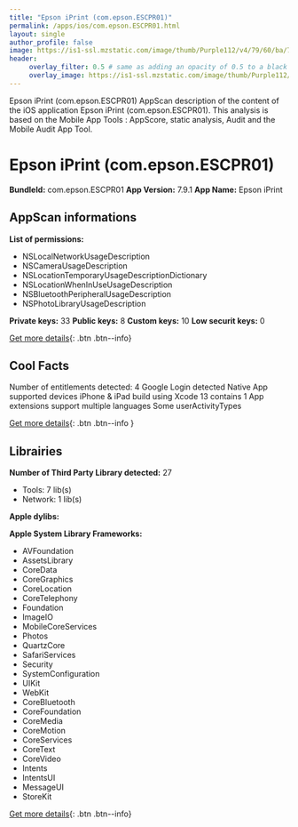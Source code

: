 ```yaml
---
title: "Epson iPrint (com.epson.ESCPR01)"
permalink: /apps/ios/com.epson.ESCPR01.html
layout: single
author_profile: false
image: https://is1-ssl.mzstatic.com/image/thumb/Purple112/v4/79/60/ba/7960badc-17f4-a5a8-fdac-1b69accaa855/AppIcon-1x_U007emarketing-0-4-85-220.png/512x512bb.jpg
header: 
     overlay_filter: 0.5 # same as adding an opacity of 0.5 to a black background
     overlay_image: https://is1-ssl.mzstatic.com/image/thumb/Purple112/v4/79/60/ba/7960badc-17f4-a5a8-fdac-1b69accaa855/AppIcon-1x_U007emarketing-0-4-85-220.png/512x512bb.jpg
---
```

Epson iPrint (com.epson.ESCPR01) AppScan description of the content of the iOS application Epson iPrint (com.epson.ESCPR01). This analysis is based on the Mobile App Tools : AppScore, static analysis, Audit and the Mobile Audit App Tool.

# Epson iPrint (com.epson.ESCPR01)

**BundleId:** com.epson.ESCPR01
**App Version:** 7.9.1
**App Name:** Epson iPrint


## AppScan informations 

**List of permissions:** 
- NSLocalNetworkUsageDescription
- NSCameraUsageDescription
- NSLocationTemporaryUsageDescriptionDictionary
- NSLocationWhenInUseUsageDescription
- NSBluetoothPeripheralUsageDescription
- NSPhotoLibraryUsageDescription
  
  
**Private keys:** 33
**Public keys:** 8
**Custom keys:** 10
**Low securit keys:** 0
  
[Get more details](/pricing.html){: .btn .btn--info}

## Cool Facts

Number of entitlements detected: 4
Google Login detected
Native App
supported devices iPhone & iPad
build using Xcode 13
contains 1 App extensions
support multiple languages
Some userActivityTypes
  
[Get more details](/pricing.html){: .btn .btn--info }

## Librairies 
**Number of Third Party Library detected:** 27
- Tools: 7 lib(s)
- Network: 1 lib(s)


**Apple dylibs:**


**Apple System Library Frameworks:**
- AVFoundation
- AssetsLibrary
- CoreData
- CoreGraphics
- CoreLocation
- CoreTelephony
- Foundation
- ImageIO
- MobileCoreServices
- Photos
- QuartzCore
- SafariServices
- Security
- SystemConfiguration
- UIKit
- WebKit
- CoreBluetooth
- CoreFoundation
- CoreMedia
- CoreMotion
- CoreServices
- CoreText
- CoreVideo
- Intents
- IntentsUI
- MessageUI
- StoreKit


  
[Get more details](/pricing.html){: .btn .btn--info}

